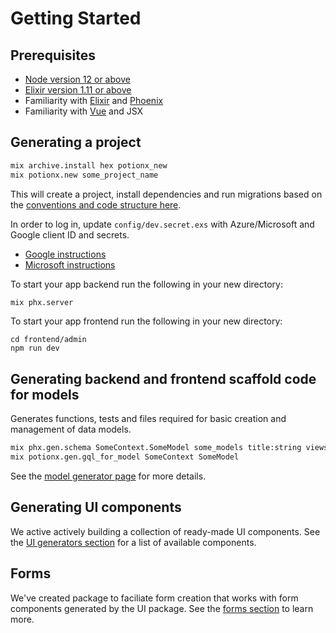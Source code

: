 # Getting Started

## Prerequisites
- [Node version 12 or above](https://nodejs.org/en/)
- [Elixir version 1.11 or above](https://elixir-lang.org/install.html)
- Familiarity with [Elixir](https://elixir-lang.org/) and [Phoenix](https://www.phoenixframework.org/)
- Familiarity with [Vue](https://vuejs.org/) and JSX


## Generating a project
```bash
mix archive.install hex potionx_new
mix potionx.new some_project_name
```
This will create a project, install dependencies and run migrations based on the [conventions and code structure here](/guide/conventions-and-file-structure).

In order to log in, update `config/dev.secret.exs` with Azure/Microsoft and Google client ID and secrets.
- [Google instructions](https://developers.google.com/identity/protocols/oauth2)
- [Microsoft instructions](https://docs.microsoft.com/en-us/azure/active-directory/develop/quickstart-register-app)

To start your app backend run the following in your new directory:
```bash
mix phx.server
```

To start your app frontend run the following in your new directory:
```
cd frontend/admin
npm run dev
```

## Generating backend and frontend scaffold code for models
Generates functions, tests and files required for basic creation and management of data models.
```bash
mix phx.gen.schema SomeContext.SomeModel some_models title:string views:integer
mix potionx.gen.gql_for_model SomeContext SomeModel
```
See the [model generator page](/generators/model) for more details.

## Generating UI components
We active actively building a collection of ready-made UI components. See the [UI generators section](/generators/ui) for a list of available components.

## Forms
We've created package to faciliate form creation that works with form components generated by the UI package. See the [forms section](/guide/forms) to learn more.